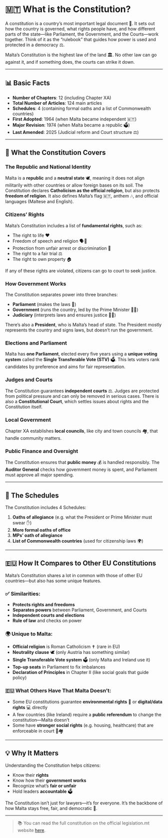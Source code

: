 # 🇲🇹 What is the Constitution?

A constitution is a country’s most important legal document 📜. It sets out how the country is governed, what rights people have, and how different parts of the state—like Parliament, the Government, and the Courts—work together. Think of it as the “rulebook” that guides how power is used and protected in a democracy ⚖️.

Malta’s Constitution is the highest law of the land 🏛️. No other law can go against it, and if something does, the courts can strike it down.

---

## 📊 Basic Facts

- **Number of Chapters**: 12 (including Chapter XA)
- **Total Number of Articles**: 124 main articles
- **Schedules**: 4 (containing formal oaths and a list of Commonwealth countries)
- **First Adopted**: 1964 (when Malta became independent 🇲🇹)
- **Major Revision**: 1974 (when Malta became a republic 🗳️)
- **Last Amended**: 2025 (Judicial reform and Court structure ⚖️)

---

## 📘 What the Constitution Covers

### **The Republic and National Identity**

Malta is a **republic** and a **neutral state** 🕊️, meaning it does not align militarily with other countries or allow foreign bases on its soil. The Constitution declares **Catholicism as the official religion**, but also protects **freedom of religion**. It also defines Malta’s flag 🇲🇹, anthem 🎶, and official languages (Maltese and English).

### **Citizens’ Rights**

Malta’s Constitution includes a list of **fundamental rights**, such as:

- The right to life ❤️
- Freedom of speech and religion 🗣️🙏
- Protection from unfair arrest or discrimination 🚫
- The right to a fair trial ⚖️
- The right to own property 🏠

If any of these rights are violated, citizens can go to court to seek justice.

### **How Government Works**

The Constitution separates power into three branches:

- **Parliament** (makes the laws 📜)
- **Government** (runs the country, led by the Prime Minister 👨‍💼)
- **Judiciary** (interprets laws and ensures justice 👩‍⚖️)

There’s also a **President**, who is Malta’s head of state. The President mostly represents the country and signs laws, but doesn’t run the government.

### **Elections and Parliament**

Malta has **one Parliament**, elected every five years using a **unique voting system** called the **Single Transferable Vote (STV)** 🗳️. This lets voters rank candidates by preference and aims for fair representation.

### **Judges and Courts**

The Constitution guarantees **independent courts** ⚖️. Judges are protected from political pressure and can only be removed in serious cases. There is also a **Constitutional Court**, which settles issues about rights and the Constitution itself.

### **Local Government**

Chapter XA establishes **local councils**, like city and town councils 🏘️, that handle community matters.

### **Public Finance and Oversight**

The Constitution ensures that **public money** 💰 is handled responsibly. The **Auditor General** checks how government money is spent, and Parliament must approve all major spending.

---

## 📄 The Schedules

The Constitution includes 4 Schedules:

1. **Oaths of allegiance** (e.g. what the President or Prime Minister must swear ✋)
2. **More formal oaths of office**
3. **MPs’ oath of allegiance**
4. **List of Commonwealth countries** (used for citizenship laws 🌍)

---

## 🇪🇺 How It Compares to Other EU Constitutions

Malta’s Constitution shares a lot in common with those of other EU countries—but also has some unique features.

### ✅ Similarities:

- **Protects rights and freedoms**
- **Separates powers** between Parliament, Government, and Courts
- **Independent courts and elections**
- **Rule of law** and checks on power

### 🌍 Unique to Malta:

- **Official religion** is Roman Catholicism ✝️ (rare in EU)
- **Neutrality clause** 🕊️ (only Austria has something similar)
- **Single Transferable Vote system** 🗳️ (only Malta and Ireland use it)
- **Top-up seats** in Parliament to fix imbalances
- **Declaration of Principles** in Chapter II (like social goals that guide policy)

### 🇪🇺 What Others Have That Malta Doesn’t:

- Some EU constitutions guarantee **environmental rights** 🌱 or **digital/data rights** 💻 directly
- A few countries (like Ireland) require a **public referendum** to change the constitution—Malta doesn’t
- Some have **stronger social rights** (e.g. housing, healthcare) that are enforceable in court 🏥🏘️

---

## 💡 Why It Matters

Understanding the Constitution helps citizens:

- Know their **rights**
- Know how their **government works**
- Recognize what’s **fair or unfair**
- Hold leaders **accountable** 🗳️

The Constitution isn’t just for lawyers—it’s for everyone. It’s the backbone of how Malta stays free, fair, and democratic 💪.

---

> 📚 You can read the full constitution on the official legislation.mt website [here](https://legislation.mt/eli/const/eng).
